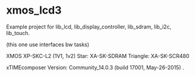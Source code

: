 # xmos_lcd3
Example project for lib_lcd, lib_display_controller, lib_sdram, lib_i2c, lib_touch.

(this one use interfaces bw tasks)

 XMOS XP-SKC-L2 (1V1, 1v2)
 Star: XA-SK-SDRAM
 Triangle: XA-SK-SCR480

xTIMEcomposer Version: Community_14.0.3 (build 17001, May-26-2015) .
